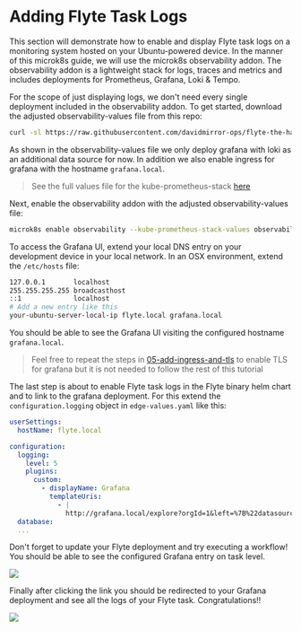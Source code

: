 # Adding Flyte Task Logs

This section will demonstrate how to enable and display Flyte task logs on a monitoring system hosted on your Ubuntu-powered device. In the manner of this microk8s guide, we will use the microk8s observability addon. The observability addon is a lightweight stack for logs, traces and metrics and includes deployments for Prometheus, Grafana, Loki & Tempo.

For the scope of just displaying logs, we don't need every single deployment included in the observability addon. To get started, download the adjusted observability-values file from this repo:

```bash
curl -sl https://raw.githubusercontent.com/davidmirror-ops/flyte-the-hard-way/main/docs/on-premises/microk8s/manifests/observability-values.yaml > observability-values.yaml
```

As shown in the observability-values file we only deploy grafana with loki as an additional data source for now. In addition we also enable ingress for grafana with the hostname `grafana.local`.

> See the full values file for the kube-prometheus-stack [here](https://github.com/prometheus-community/helm-charts/blob/main/charts/kube-prometheus-stack/values.yaml)

Next, enable the observability addon with the adjusted observability-values file:

```bash
microk8s enable observability --kube-prometheus-stack-values observability-values.yaml --kube-prometheus-stack-version 55.8.1
```

To access the Grafana UI, extend your local DNS entry on your development device in your local network. In an OSX environment, extend the `/etc/hosts` file:

```bash
127.0.0.1       localhost
255.255.255.255 broadcasthost
::1             localhost
# Add a new entry like this
your-ubuntu-server-local-ip flyte.local grafana.local
```

You should be able to see the Grafana UI visiting the configured hostname `grafana.local`.

> Feel free to repeat the steps in [05-add-ingress-and-tls](05-add-ingress-and-tls.md) to enable TLS for grafana but it is not needed to follow the rest of this tutorial

The last step is about to enable Flyte task logs in the Flyte binary helm chart and to link to the grafana deployment. For this extend the `configuration.logging` object in `edge-values.yaml` like this:

```yaml
userSettings:
  hostName: flyte.local

configuration:
  logging:
    level: 5
    plugins:
      custom:
        - displayName: Grafana
          templateUris:
            - |
              http://grafana.local/explore?orgId=1&left=%7B%22datasource%22:%22loki%22,%22queries%22:%5B%7B%22refId%22:%22A%22,%22datasource%22:%7B%22type%22:%22loki%22,%22uid%22:%22loki%22%7D,%22editorMode%22:%22builder%22,%22expr%22:%22%7Bpod%3D%5C%22{{ .podName }}%5C%22%7D%20%7C%3D%20%60%60%22,%22queryType%22:%22range%22%7D%5D,%22range%22:%7B%22from%22:%22{{ .podUnixStartTime }}000%22,%22to%22:%22{{ .podUnixFinishTime }}000%22%7D%7D
  database:
  ...
```

Don't forget to update your Flyte deployment and try executing a workflow! You should be able to see the configured Grafana entry on task level.

![](../../images/microk8s-flyte-task-logs.png)

Finally after clicking the link you should be redirected to your Grafana deployment and see all the logs of your Flyte task. Congratulations!!

![](../../images/microk8s-grafana-task-logs.png)
